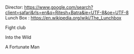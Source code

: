 
Director: https://www.google.com/search?client=safari&rls=en&q=Ritesh+Batra&ie=UTF-8&oe=UTF-8   
Lunch Box : https://en.wikipedia.org/wiki/The_Lunchbox  


Fight club  

Into the Wild  

A Fortunate Man  
